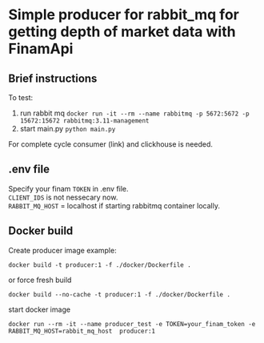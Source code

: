 # Simple producer for rabbit_mq for getting depth of market data with FinamApi

## Brief instructions

To test:
1. run rabbit mq `docker run -it --rm --name rabbitmq -p 5672:5672 -p 15672:15672 rabbitmq:3.11-management `
2. start main.py `python main.py`

For complete cycle consumer (link) and clickhouse is needed.

## .env file
Specify your finam `TOKEN` in .env file.  
`CLIENT_IDS` is not nessecary now.  
`RABBIT_MQ_HOST` = localhost if starting rabbitmq container locally.

## Docker build
Create producer image example:
```commandline
docker build -t producer:1 -f ./docker/Dockerfile .
```
or force fresh build
```commandline
docker build --no-cache -t producer:1 -f ./docker/Dockerfile .
```

start docker image
```commandline
docker run --rm -it --name producer_test -e TOKEN=your_finam_token -e RABBIT_MQ_HOST=rabbit_mq_host  producer:1 
```

